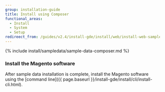 ```yaml
---
group: installation-guide
title: Install using Composer
functional_areas:
  - Install
  - System
  - Setup
redireect_from: /guides/v2.4/install-gde/install/web/install-web-sample-data-composer.html
---
```


{% include install/sampledata/sample-data-composer.md %}

### Install the Magento software

After sample data installation is complete, install the Magento software using the [command line]({{ page.baseurl }}/install-gde/install/cli/install-cli.html).
